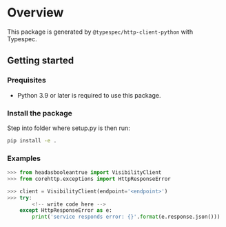 # Overview

This package is generated by `@typespec/http-client-python` with Typespec.

## Getting started

### Prequisites

- Python 3.9 or later is required to use this package.

### Install the package

Step into folder where setup.py is then run:

```bash
pip install -e .
```

### Examples

```python
>>> from headasbooleantrue import VisibilityClient
>>> from corehttp.exceptions import HttpResponseError

>>> client = VisibilityClient(endpoint='<endpoint>')
>>> try:
        <!-- write code here -->
    except HttpResponseError as e:
        print('service responds error: {}'.format(e.response.json()))
```
